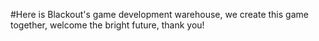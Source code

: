 #Here is Blackout's game development warehouse, we create this game together, welcome the bright future, thank you!